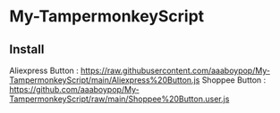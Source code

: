 # My-TampermonkeyScript

## Install 
Aliexpress Button : https://raw.githubusercontent.com/aaaboypop/My-TampermonkeyScript/main/Aliexpress%20Button.js
Shoppee Button : https://github.com/aaaboypop/My-TampermonkeyScript/raw/main/Shoppee%20Button.user.js

